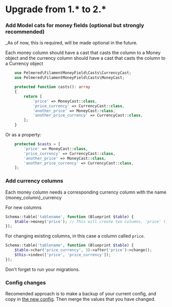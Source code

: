 
# Upgrade from 1.* to 2.*

### Add Model cats for money fields (optional but strongly recommended)

_As of now, this is required, will be made optional in the future.

Each money column should have a cast that casts the column to a Money object and the currency column should have a cast that casts the column to a Currency object

```php
    use Pelmered\FilamentMoneyField\Casts\CurrencyCast;
    use Pelmered\FilamentMoneyField\Casts\MoneyCast;

    protected function casts(): array
    {
        return [
            'price' => MoneyCast::class,
            'price_currency' => CurrencyCast::class,
            'another_price' => MoneyCast::class,
            'another_price_currency' => CurrencyCast::class,
        ];
    }
```
Or as a property:
```php
    protected $casts = [
        'price' => MoneyCast::class,
        'price_currency' => CurrencyCast::class,
        'another_price' => MoneyCast::class,
        'another_price_currency' => CurrencyCast::class,
    ];
```

### Add currency columns

Each money column needs a corresponding currency column with the name {money_column}_currency

For new columns
```php
Schema::table('tablename', function (Blueprint $table) {
    $table->money('price'); // This will create two columns, 'price' (integer) and 'price_currency' (char(3))
});
```
For changing existing columns, in this case a column called `price`.
```php
Schema::table('tablename', function (Blueprint $table) {
    $table->char('price_currency', 3)->after('price')->change();
    $this->index(['price', 'price_currency']);
});
```
Don't forget to run your migrations. 

### Config changes

Recomended approach is to make a backup of your current config, and copy in [the new config](config/filament-money-field.php). Then merge the values that you have changed.


